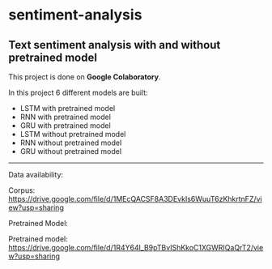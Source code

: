 # sentiment-analysis
## Text sentiment analysis with and without pretrained model
This project is done on **Google Colaboratory**.

In this project 6 different models are built:

  - LSTM with pretrained model
  - RNN with pretrained model
  - GRU with pretrained model
  - LSTM without pretrained model
  - RNN without pretrained model
  - GRU without pretrained model

***
Data availability:

Corpus: https://drive.google.com/file/d/1MEcQACSF8A3DEvkIs6WuuT6zKhkrtnFZ/view?usp=sharing

Pretrained Model:

Pretrained model: https://drive.google.com/file/d/1R4Y64l_B9pTBvIShKkoC1XGWRIQaQrT2/view?usp=sharing
